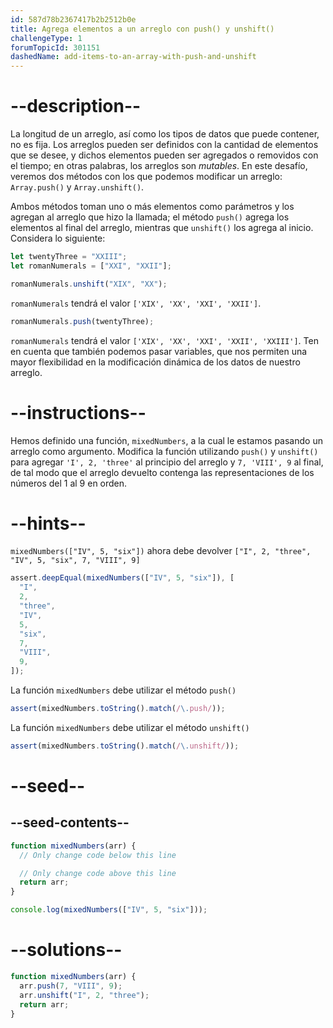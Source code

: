 ```yaml
---
id: 587d78b2367417b2b2512b0e
title: Agrega elementos a un arreglo con push() y unshift()
challengeType: 1
forumTopicId: 301151
dashedName: add-items-to-an-array-with-push-and-unshift
---
```


# --description--

La longitud de un arreglo, así como los tipos de datos que puede contener, no es fija. Los arreglos pueden ser definidos con la cantidad de elementos que se desee, y dichos elementos pueden ser agregados o removidos con el tiempo; en otras palabras, los arreglos son <dfn>mutables</dfn>. En este desafío, veremos dos métodos con los que podemos modificar un arreglo: `Array.push()` y `Array.unshift()`.

Ambos métodos toman uno o más elementos como parámetros y los agregan al arreglo que hizo la llamada; el método `push()` agrega los elementos al final del arreglo, mientras que `unshift()` los agrega al inicio. Considera lo siguiente:

```js
let twentyThree = "XXIII";
let romanNumerals = ["XXI", "XXII"];

romanNumerals.unshift("XIX", "XX");
```

`romanNumerals` tendrá el valor `['XIX', 'XX', 'XXI', 'XXII']`.

```js
romanNumerals.push(twentyThree);
```

`romanNumerals` tendrá el valor `['XIX', 'XX', 'XXI', 'XXII', 'XXIII']`. Ten en cuenta que también podemos pasar variables, que nos permiten una mayor flexibilidad en la modificación dinámica de los datos de nuestro arreglo.

# --instructions--

Hemos definido una función, `mixedNumbers`, a la cual le estamos pasando un arreglo como argumento. Modifica la función utilizando `push()` y `unshift()` para agregar `'I', 2, 'three'` al principio del arreglo y `7, 'VIII', 9` al final, de tal modo que el arreglo devuelto contenga las representaciones de los números del 1 al 9 en orden.

# --hints--

`mixedNumbers(["IV", 5, "six"])` ahora debe devolver `["I", 2, "three", "IV", 5, "six", 7, "VIII", 9]`

```js
assert.deepEqual(mixedNumbers(["IV", 5, "six"]), [
  "I",
  2,
  "three",
  "IV",
  5,
  "six",
  7,
  "VIII",
  9,
]);
```

La función `mixedNumbers` debe utilizar el método `push()`

```js
assert(mixedNumbers.toString().match(/\.push/));
```

La función `mixedNumbers` debe utilizar el método `unshift()`

```js
assert(mixedNumbers.toString().match(/\.unshift/));
```

# --seed--

## --seed-contents--

```js
function mixedNumbers(arr) {
  // Only change code below this line

  // Only change code above this line
  return arr;
}

console.log(mixedNumbers(["IV", 5, "six"]));
```

# --solutions--

```js
function mixedNumbers(arr) {
  arr.push(7, "VIII", 9);
  arr.unshift("I", 2, "three");
  return arr;
}
```
